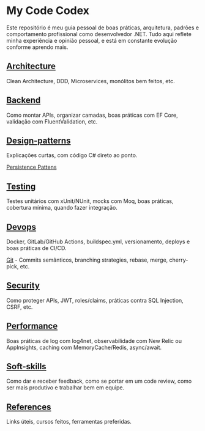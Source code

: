 # My Code Codex

Este repositório é meu guia pessoal de boas práticas, arquitetura, padrões e comportamento profissional como desenvolvedor .NET. Tudo aqui reflete minha experiência e opinião pessoal, e está em constante evolução conforme aprendo mais.

## [Architecture](/Architecture)
Clean Architecture, DDD, Microservices, monólitos bem feitos, etc.

## [Backend](/Backend)
Como montar APIs, organizar camadas, boas práticas com EF Core, validação com FluentValidation, etc.

## [Design-patterns](/Design-patterns/)
Explicações curtas, com código C# direto ao ponto.

[Persistence Pattens](/Persistence%20Patterns/)

## [Testing](/Testing)
Testes unitários com xUnit/NUnit, mocks com Moq, boas práticas, cobertura mínima, quando fazer integração.

## [Devops](/Devops)
Docker, GitLab/GitHub Actions, buildspec.yml, versionamento, deploys e boas práticas de CI/CD.

[Git](/Git) - Commits semânticos, branching strategies, rebase, merge, cherry-pick, etc.

## [Security](/Security)
Como proteger APIs, JWT, roles/claims, práticas contra SQL Injection, CSRF, etc.

## [Performance](/performance)
Boas práticas de log com log4net, observabilidade com New Relic ou AppInsights, caching com MemoryCache/Redis, async/await.

## [Soft-skills](Soft-skills)
Como dar e receber feedback, como se portar em um code review, como ser mais produtivo e trabalhar bem em equipe.

## [References](References)
Links úteis, cursos feitos, ferramentas preferidas.
